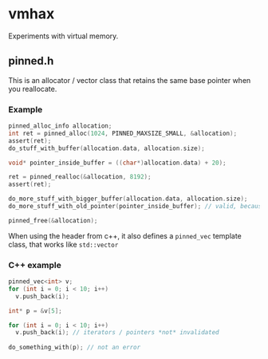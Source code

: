 # vmhax
Experiments with virtual memory.

## pinned.h
This is an allocator / vector class that retains the same base pointer when you reallocate.
### Example
```c
pinned_alloc_info allocation;
int ret = pinned_alloc(1024, PINNED_MAXSIZE_SMALL, &allocation);
assert(ret);
do_stuff_with_buffer(allocation.data, allocation.size);

void* pointer_inside_buffer = ((char*)allocation.data) + 20);

ret = pinned_realloc(&allocation, 8192);
assert(ret);

do_more_stuff_with_bigger_buffer(allocation.data, allocation.size);
do_more_stuff_with_old_pointer(pointer_inside_buffer); // valid, because pinned_realloc does not reallocate pointers

pinned_free(&allocation);
```

When using the header from c++, it also defines a `pinned_vec` template class, that works like `std::vector`
### C++ example
```c++
pinned_vec<int> v;
for (int i = 0; i < 10; i++)
  v.push_back(i);

int* p = &v[5];

for (int i = 0; i < 10; i++)
  v.push_back(i); // iterators / pointers *not* invalidated
  
do_something_with(p); // not an error
```